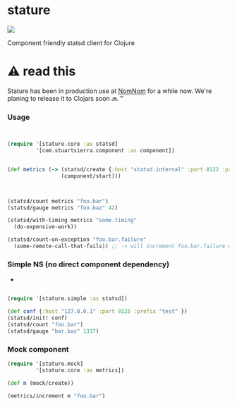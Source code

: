 # stature

![](https://i.annihil.us/u/prod/marvel/i/mg/3/60/527413be6077d/standard_xlarge.jpg)

Component friendly statsd client for Clojure

# :warning: read this 

Stature has been in production use at [NomNom](https://nomnominsights.com) for a while now.
We're planing to release it to Clojars soon :soon: :tm:


### Usage

```clojure


(require '[stature.core :as statsd]
         '[com.stuartsierra.component :as component])


(def metrics (-> (statsd/create {:host "statsd.internal" :port 8122 :prefix *ns*})
                 (component/start)))



(statsd/count metrics "foo.bar")
(statsd/gauge metrics "foo.baz" 42)

(statsd/with-timing metrics "some.timing"
  (do-expensive-work))

(statsd/count-on-exception "foo.bar.failure"
  (some-remote-call-that-fails)) ;; -> will increment foo.bar.failure counter if exception is thrown

```

### Simple NS (no direct component dependency)
-
```clojure

(require '[stature.simple :as statsd])

(def conf {:host "127.0.0.1" :port 8125 :prefix "test" })
(statsd/init! conf)
(statsd/count "foo.bar")
(statsd/gauge "bar.baz" 1337)

```


### Mock component

```clojure
(require '[stature.mock]
         '[stature.core :as metrics])

(def m (mock/create))

(metrics/increment m "foo.bar")
```
